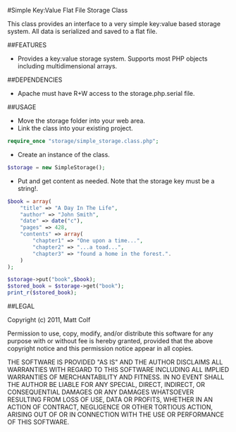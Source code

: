 ﻿#Simple Key:Value Flat File Storage Class

This class provides an interface to a very simple key:value based storage system. All data is 
serialized and saved to a flat file. 

##FEATURES

- Provides a key:value storage system. Supports most PHP objects including multidimensional arrays.

##DEPENDENCIES

- Apache must have R+W access to the storage.php.serial file.

##USAGE

- Move the storage folder into your web area.
- Link the class into your existing project.

```PHP
require_once "storage/simple_storage.class.php";
```

- Create an instance of the class.

```PHP
$storage = new SimpleStorage();
```

- Put and get content as needed. Note that the storage key must be a string!.

```PHP
$book = array(														
	"title" => "A Day In The Life",									
	"author" => "John Smith",										
	"date" => date("c"),											
	"pages" => 428,												
	"contents" => array(
		"chapter1" => "One upon a time...",
		"chapter2" => "...a toad...",
		"chapter3" => "found a home in the forest.".
	)
);

$storage->put("book",$book);
$stored_book = $storage->get("book");
print_r($stored_book);
```

##LEGAL

Copyright (c) 2011, Matt Colf

Permission to use, copy, modify, and/or distribute this software for any
purpose with or without fee is hereby granted, provided that the above
copyright notice and this permission notice appear in all copies.

THE SOFTWARE IS PROVIDED "AS IS" AND THE AUTHOR DISCLAIMS ALL WARRANTIES
WITH REGARD TO THIS SOFTWARE INCLUDING ALL IMPLIED WARRANTIES OF
MERCHANTABILITY AND FITNESS. IN NO EVENT SHALL THE AUTHOR BE LIABLE FOR
ANY SPECIAL, DIRECT, INDIRECT, OR CONSEQUENTIAL DAMAGES OR ANY DAMAGES
WHATSOEVER RESULTING FROM LOSS OF USE, DATA OR PROFITS, WHETHER IN AN
ACTION OF CONTRACT, NEGLIGENCE OR OTHER TORTIOUS ACTION, ARISING OUT OF
OR IN CONNECTION WITH THE USE OR PERFORMANCE OF THIS SOFTWARE.